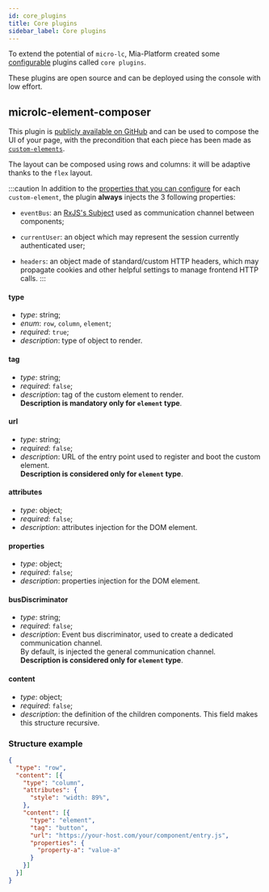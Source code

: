 ```yaml
---
id: core_plugins
title: Core plugins
sidebar_label: Core plugins
---
```


To extend the potential of `micro-lc`, Mia-Platform created some [configurable](./core_configuration.md#props) plugins called `core plugins`.

These plugins are open source and can be deployed using the console with low effort.

## microlc-element-composer

This plugin is [publicly available on GitHub](https://github.com/micro-lc/microlc-element-composer) and 
can be used to compose the UI of your page, with the precondition that each piece has been made as [`custom-elements`](https://html.spec.whatwg.org/multipage/custom-elements.html#custom-elements).

The layout can be composed using rows and columns: it will be adaptive thanks to the `flex` layout.

:::caution
In addition to the [properties that you can configure](./core_plugins.md#config) for each `custom-element`, 
the plugin **always** injects the 3 following properties:
- `eventBus`: an [RxJS's Subject](https://rxjs.dev/guide/subject) used as communication channel between components;

- `currentUser`: an object which may represent the session currently authenticated user;

- `headers`: an object made of standard/custom HTTP headers, which may propagate cookies and other helpful settings to manage frontend HTTP calls.
:::

#### type
- _type_: string;
- _enum_: `row`, `column`, `element`;
- _required_: `true`;
- _description_: type of object to render.

#### tag
- _type_: string;
- _required_: `false`;
- _description_: tag of the custom element to render.  
  **Description is mandatory only for `element` type**.

#### url
- _type_: string;
- _required_: `false`;
- _description_: URL of  the entry point used to register and boot the custom element.  
  **Description is considered only for `element` type**.

#### attributes
- _type_: object;
- _required_: `false`;
- _description_: attributes injection for the DOM element.

#### properties
- _type_: object;
- _required_: `false`;
- _description_: properties injection for the DOM element.

#### busDiscriminator
- _type_: string;
- _required_: `false`;
- _description_: Event bus discriminator, used to create a dedicated communication channel.  
  By default, is injected the general communication channel.  
  **Description is considered only for `element` type**.

#### content
- _type_: object;
- _required_: `false`;
- _description_: the definition of the children components. This field makes this structure recursive.

### Structure example
```json
{
  "type": "row",
  "content": [{
    "type": "column",
    "attributes": {
      "style": "width: 89%",
    },
    "content": [{
      "type": "element",
      "tag": "button",
      "url": "https://your-host.com/your/component/entry.js",
      "properties": {
        "property-a": "value-a"
      }
    }]
  }]
}
```

